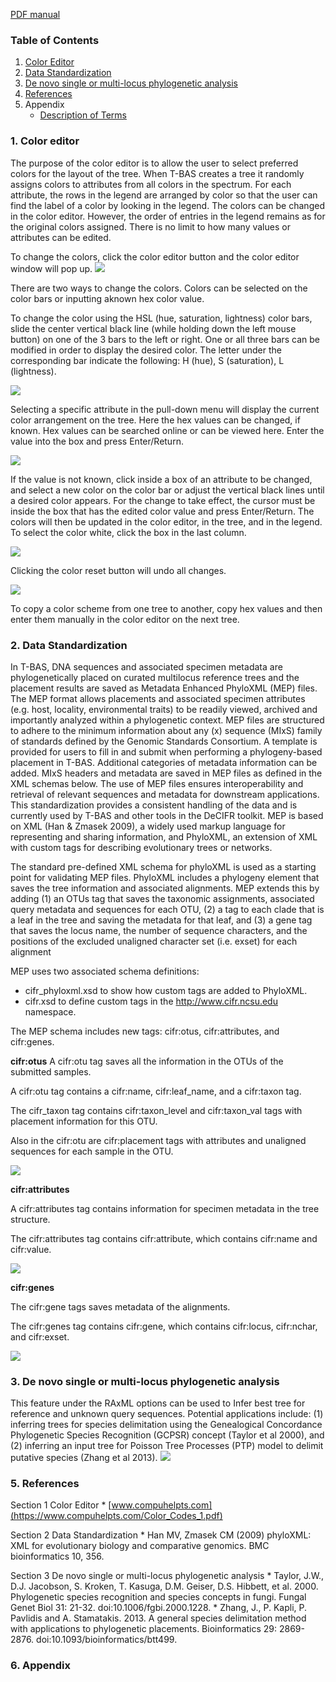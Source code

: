[PDF manual](data/tbas-documentation/TBAS_User_Manual_v2.2-01-03-20.pdf)

### Table of Contents
1. [Color Editor](#1-color-editor)
2. [Data Standardization](#2-data-standardization)
3. [De novo single or multi-locus phylogenetic analysis](#4-de-novo-single-or-multi-locus-phylogenetic-analysis)
4. [References](#5-references)
5. Appendix
    - [Description of Terms](#6-appendix)



### 1. Color editor

The purpose of the color editor is to allow the user to select preferred colors for the layout of the tree. When T-BAS creates a tree it randomly assigns colors to attributes from all colors in the spectrum. For each attribute, the rows in the legend are arranged by color so that the user can find the label of a color by looking in the legend. The colors can be changed in the color editor. However, the order of entries in the legend remains as for the original colors assigned. There is no limit to how many values or attributes can be edited.

To change the colors, click the color editor button and the color editor window will pop up.
![](images/tbas-documentation/color_editor1.png)

There are two ways to change the colors. Colors can be selected on the color bars or inputting aknown hex color value.

To change the color using the HSL (hue, saturation, lightness) color bars, slide the center vertical black line (while holding down the left mouse button) on one of the 3 bars to the left or right. One or all three bars can be modified in order to display the desired color. The letter under the corresponding bar indicate the following: H (hue), S (saturation), L (lightness).

![](images/tbas-documentation/color_editor2.png)

Selecting a specific attribute in the pull-down menu will display the current color arrangement on the tree. Here the hex values can be changed, if known. Hex values can be searched online or can be viewed here. Enter the value into the box and press Enter/Return.

![](images/tbas-documentation/color_editor3.png)

If the value is not known, click inside a box of an attribute to be changed, and select a new color on the color bar or adjust the vertical black lines until a desired color appears. For the change to take effect, the cursor must be inside the box that has the edited color value and press Enter/Return. The colors will then be updated in the color editor, in the tree, and in the legend. To select the color white, click the box in the last column.

![](images/tbas-documentation/color_editor4.png)

Clicking the color reset button will undo all changes.

![](images/tbas-documentation/color_editor5.png)

To copy a color scheme from one tree to another, copy hex values and then enter them manually in the color editor on the next tree.

### 2. Data Standardization

In T-BAS, DNA sequences and associated specimen metadata are phylogenetically placed on curated multilocus reference trees and the placement results are saved as Metadata Enhanced PhyloXML (MEP) files. The MEP format allows placements and associated specimen attributes (e.g. host, locality, environmental traits) to be readily viewed, archived and importantly analyzed within a phylogenetic context. MEP files are structured to adhere to the minimum information about any (x) sequence (MIxS) family of standards defined by the Genomic Standards Consortium. A template is provided for users to fill in and submit when performing a phylogeny-based placement in T-BAS. Additional categories of metadata information can be added. MIxS headers and metadata are saved in MEP files as defined in the XML schemas below. The use of MEP files ensures interoperability and retrieval of relevant sequences and metadata for downstream applications. This standardization provides a consistent handling of the data and is currently used by T-BAS and other tools in the DeCIFR toolkit. MEP is based on XML (Han & Zmasek 2009), a widely used markup language for representing and sharing information, and PhyloXML, an extension of XML with custom tags for describing evolutionary trees or networks.

The standard pre-defined XML schema for phyloXML is used as a starting point for validating MEP files. PhyloXML includes a phylogeny element that saves the tree information and associated alignments. MEP extends this by adding (1) an OTUs tag that saves the taxonomic assignments, associated query metadata and sequences for each OTU, (2) a tag to each clade that is a leaf in the tree and saving the metadata for that leaf, and (3) a gene tag that saves the locus name, the number of sequence characters, and the positions of the excluded unaligned character set (i.e. exset) for each alignment

MEP uses two associated schema definitions:

- cifr_phyloxml.xsd to show how custom tags are added to PhyloXML.
- cifr.xsd to define custom tags in the http://www.cifr.ncsu.edu namespace.

The MEP schema includes new tags: cifr:otus, cifr:attributes, and cifr:genes.

**cifr:otus**
A cifr:otu tag saves all the information in the OTUs of the submitted samples.

A cifr:otu tag contains a cifr:name, cifr:leaf_name, and a cifr:taxon tag.

The cifr_taxon tag contains cifr:taxon_level and cifr:taxon_val tags with placement information for this OTU.

Also in the cifr:otu are cifr:placement tags with attributes and unaligned sequences for each sample in the OTU.

![](images/tbas-documentation/data_standardization1.png)

**cifr:attributes**

A cifr:attributes tag contains information for specimen metadata in the tree structure.

The cifr:attributes tag contains cifr:attribute, which contains cifr:name and cifr:value.

![](images/tbas-documentation/data_standardization2.png)

**cifr:genes**

The cifr:gene tags saves metadata of the alignments.

The cifr:genes tag contains cifr:gene, which contains cifr:locus, cifr:nchar, and cifr:exset.

![](images/tbas-documentation/data_standardization3.png)


### 3. De novo single or multi-locus phylogenetic analysis

This feature under the RAxML options can be used to Infer best tree for reference and unknown query sequences. Potential applications include: (1) inferring trees for species delimitation using the Genealogical Concordance Phylogenetic Species Recognition (GCPSR) concept (Taylor et al 2000), and (2) inferring an input tree for Poisson Tree Processes (PTP) model to delimit putative species (Zhang et al 2013).
![](images/tbas-documentation/de_novo_single_or_multi1.png)

### 5. References

Section 1 Color Editor
      * [www.compuhelpts.com](https://www.compuhelpts.com/Color_Codes_1.pdf)

Section 2 Data Standardization
      * Han MV, Zmasek CM (2009) phyloXML: XML for evolutionary biology and comparative genomics. BMC bioinformatics 10, 356.

Section 3 De novo single or multi-locus phylogenetic analysis
      * Taylor, J.W., D.J. Jacobson, S. Kroken, T. Kasuga, D.M. Geiser, D.S. Hibbett, et al. 2000. Phylogenetic species recognition and         species concepts in fungi. Fungal Genet Biol 31: 21-32. doi:10.1006/fgbi.2000.1228.
      * Zhang, J., P. Kapli, P. Pavlidis and A. Stamatakis. 2013. A general species delimitation method with applications to                     phylogenetic placements. Bioinformatics 29: 2869-2876. doi:10.1093/bioinformatics/btt499.


### 6. Appendix
